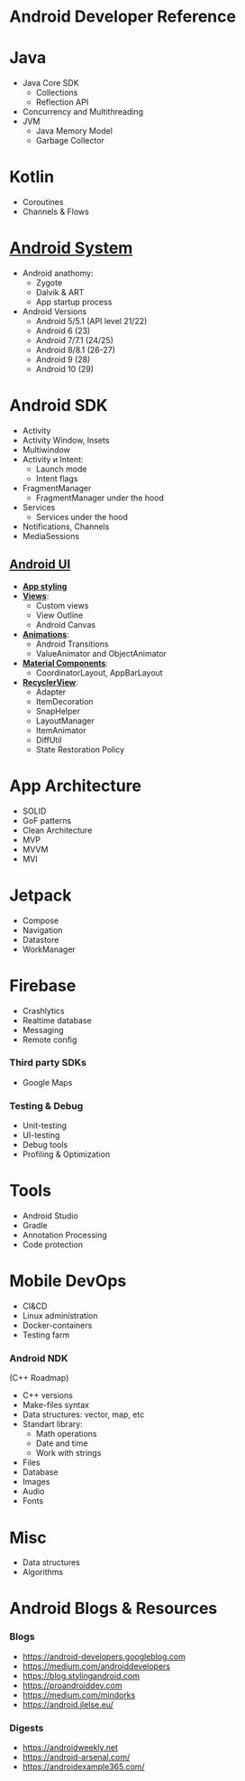 # Android Developer Reference

# Java
- Java Core SDK
  - Collections
  - Reflection API
- Concurrency and Multithreading
- JVM
  - Java Memory Model
  - Garbage Collector

# Kotlin
- Coroutines
- Channels & Flows

# [Android System](android_system.md)

- Android anathomy:
  - Zygote
  - Dalvik & ART
  - App startup process
- Android Versions
  - Android 5/5.1 (API level 21/22)
  - Android 6 (23)
  - Android 7/7.1 (24/25)
  - Android 8/8.1 (26-27)
  - Android 9 (28)
  - Android 10 (29)

# Android SDK
- Activity
 - Activity Window, Insets
 - Multiwindow 
- Activity и Intent:
  - Launch mode
  - Intent flags
- FragmentManager
  - FragmentManager under the hood
- Services
  - Services under the hood
- Notifications, Channels
- MediaSessions

## [Android UI](android_ui.md)
- [**App styling**](android_ui.md#app-styling)
- [**Views**](android_ui.md#views):
  - Custom views
  - View Outline
  - Android Canvas
- [**Animations**](android_ui.md#animations):
  - Android Transitions
  - ValueAnimator and ObjectAnimator
- [**Material Components**](android_ui.md#material-components):
  - CoordinatorLayout, AppBarLayout
- [**RecyclerView**](android_ui.md#recyclerview):
  - Adapter
  - ItemDecoration
  - SnapHelper
  - LayoutManager
  - ItemAnimator
  - DiffUtil
  - State Restoration Policy

# App Architecture
- SOLID
- GoF patterns
- Clean Architecture
- MVP
- MVVM
- MVI

#  Jetpack
- Compose
- Navigation
- Datastore
- WorkManager

#  Firebase
- Crashlytics
- Realtime database
- Messaging
- Remote config

### Third party SDKs
- Google Maps

### Testing & Debug
- Unit-testing
- UI-testing
- Debug tools
- Profiling & Optimization

# Tools
- Android Studio
- Gradle
 - Annotation Processing
 - Code protection

# Mobile DevOps
- CI&CD
- Linux administration
- Docker-containers
- Testing farm

### Android NDK
(С++ Roadmap)

- C++ versions
- Make-files syntax
- Data structures: vector, map, etc
- Standart library:
  - Math operations
  - Date and time
  - Work with strings
- Files
- Database
- Images
- Audio
- Fonts

# Misc
- Data structures
- Algorithms

# Android Blogs & Resources

### Blogs

- https://android-developers.googleblog.com
- https://medium.com/androiddevelopers
- https://blog.stylingandroid.com
- https://proandroiddev.com
- https://medium.com/mindorks
- https://android.jlelse.eu/

### Digests
- https://androidweekly.net
- https://android-arsenal.com/
- https://androidexample365.com/
